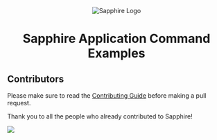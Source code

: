 <div align="center">

![Sapphire Logo](https://cdn.skyra.pw/gh-assets/sapphire-banner.png)

# Sapphire Application Command Examples

</div>

## Contributors

Please make sure to read the [Contributing Guide][contributing] before making a pull request.

Thank you to all the people who already contributed to Sapphire!

<a href="https://github.com/vladfrangu/sapphire-application-commands-examples/graphs/contributors">
  <img src="https://contrib.rocks/image?repo=vladfrangu/sapphire-application-commands-examples" />
</a>

[contributing]: .github/CONTRIBUTING.md
